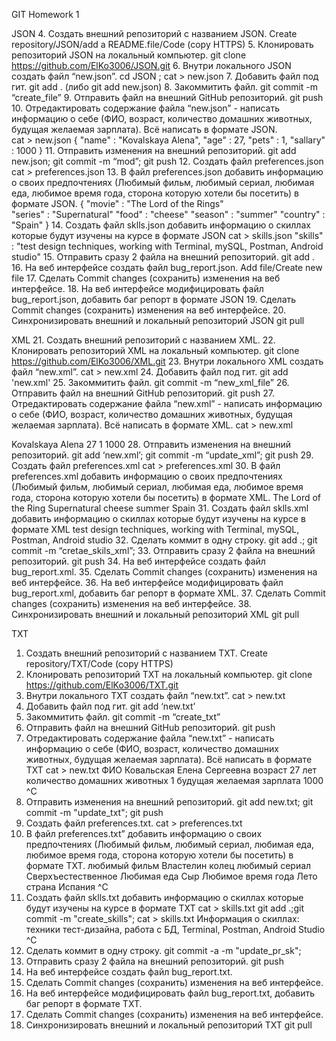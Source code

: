 GIT Homework 1

JSON
4. Создать внешний репозиторий c названием JSON. Create repository/JSON/add a README.file/Code (copy HTTPS)
5. Клонировать репозиторий JSON на локальный компьютер. git clone https://github.com/ElKo3006/JSON.git
 6. Внутри локального JSON создать файл “new.json”. cd JSON ; cat > new.json
 7. Добавить файл под гит. git add . (либо git add new.json)
 8. Закоммитить файл. 	git commit -m “create_file”
 9. Отправить файл на внешний GitHub репозиторий. git push
 10. Отредактировать содержание файла “new.json” - написать информацию о себе (ФИО, возраст, количество домашних животных, будущая желаемая зарплата). Всё написать в формате JSON. 	
cat > new.json  { "name" : "Kovalskaya Alena", "age" : 27, "pets" : 1, "sallary" : 1000 }
11. Отправить изменения на внешний репозиторий.  git add new.json; git commit -m “mod”; git push
12. Создать файл preferences.json 	cat > preferences.json
13. В файл preferences.json добавить информацию о своих предпочтениях (Любимый фильм, любимый сериал, любимая еда, любимое время года, сторона которую хотели бы посетить) в формате JSON. 	{ "movie" : "The Lord of the Rings"                    
"series" : "Supernatural" 
"food" : "cheese"
"season" : "summer"
"country" : "Spain" }
14. Создать файл sklls.json добавить информацию о скиллах которые будут изучены на курсе в формате JSON cat > skills.json  "skills" : "test design techniques, working with Terminal, mySQL, Postman, Android studio"
15. Отправить сразу 2 файла на внешний репозиторий. git add .
16. На веб интерфейсе создать файл bug_report.json. Add file/Create new file
17. Сделать Commit changes (сохранить) изменения на веб интерфейсе.
18. На веб интерфейсе модифицировать файл bug_report.json, добавить баг репорт в формате JSON
19. Сделать Commit changes (сохранить) изменения на веб интерфейсе.
20. Синхронизировать внешний и локальный репозиторий JSON git pull


XML
 21. Создать внешний репозиторий c названием XML.
 22. Клонировать репозиторий XML на локальный компьютер. git clone https://github.com/ElKo3006/XML.git
 23. Внутри локального XML создать файл “new.xml”. cat > new.xml
 24. Добавить файл под гит.	git add 'new.xml'
 25. Закоммитить файл. 	git commit -m “new_xml_file”
 26. Отправить файл на внешний GitHub репозиторий. git push
 27. Отредактировать содержание файла “new.xml” - написать информацию о себе (ФИО, возраст, количество домашних животных, будущая желаемая зарплата). Всё написать в формате XML. 
cat > new.xml 
<?xml version="1.0" encoding="UTF-8"?>                 
<info>
<name>Kovalskaya Alena</name>
<age>27</age>
<pets>1</pets>
<salary>1000</salary>
</info>
 28. Отправить изменения на внешний репозиторий. git add ‘new.xml’; git commit -m “update_xml”; git push
 29. Создать файл preferences.xml cat > preferences.xml 
 30. В файл preferences.xml добавить информацию о своих предпочтениях (Любимый фильм, любимый сериал, любимая еда, любимое время года, сторона которую хотели бы посетить) в формате XML. 
<?xml version="1.0" encoding="UTF-8"?>
<info>
<movie>The Lord of the Ring</movie>
<series>Supernatural</series>
<food>cheese</food>
<season>summer</season>
<country>Spain</country>
</info>
 31. Создать файл sklls.xml добавить информацию о скиллах которые будут изучены на курсе в формате XML
<?xml version="1.0" encoding="UTF-8"?>
<skills>test design techniques, working with Terminal, mySQL, Postman, Android studio</skills>
 32. Сделать коммит в одну строку. 	git add .; git commit -m “cretae_skils_xml”;
 33. Отправить сразу 2 файла на внешний репозиторий. 	git push
 34. На веб интерфейсе создать файл bug_report.xml.
 35. Сделать Commit changes (сохранить) изменения на веб интерфейсе.
 36. На веб интерфейсе модифицировать файл bug_report.xml, добавить баг репорт в формате XML.
 37. Сделать Commit changes (сохранить) изменения на веб интерфейсе.
 38. Синхронизировать внешний и локальный репозиторий XML	 git pull

TXT
 1. Создать внешний репозиторий c названием TXT. Create repository/TXT/Code (copy HTTPS)
 2. Клонировать репозиторий TXT на локальный компьютер.  git clone https://github.com/ElKo3006/TXT.git
 3. Внутри локального TXT создать файл “new.txt”. cat > new.txt
 4. Добавить файл под гит. git add ‘new.txt’
 5. Закоммитить файл.	git commit -m “create_txt”
 6. Отправить файл на внешний GitHub репозиторий. git push
 7. Отредактировать содержание файла “new.txt” - написать информацию о себе (ФИО, возраст, количество домашних животных, будущая желаемая зарплата). Всё написать в формате TXT cat > new.txt
ФИО Ковальская Елена Сергеевна
возраст 27 лет
количество домашних животных 1
будущая желаемая зарплата 1000
^C
 8. Отправить изменения на внешний репозиторий.	git add new.txt; git commit -m "update_txt"; git push
 9. Создать файл preferences.txt.  cat > preferences.txt
 10. В файл preferences.txt” добавить информацию о своих предпочтениях (Любимый фильм, любимый сериал, любимая еда, любимое время года, сторона которую хотели бы посетить) в формате TXT. 
любимый фильм Властелин колец
любимый сериал Сверхъестественное
Любимая еда Сыр
Любимое время года Лето
страна Испания
^C
 11. Создать файл sklls.txt добавить информацию о скиллах которые будут изучены на курсе в формате TXT cat > skills.txt 
 git add .;git commit -m "create_skills";
 cat > skills.txt 
Информация о скиллах: техники тест-дизайна, работа с БД, Terminal, Postman, Android Studio
^C
 12. Сделать коммит в одну строку.	 git commit -a -m "update_pr_sk";
 13. Отправить сразу 2 файла на внешний репозиторий. 	git push
 14. На веб интерфейсе создать файл bug_report.txt.
 15. Сделать Commit changes (сохранить) изменения на веб интерфейсе.
 16. На веб интерфейсе модифицировать файл bug_report.txt, добавить баг репорт в формате TXT.
 17. Сделать Commit changes (сохранить) изменения на веб интерфейсе.
 18. Синхронизировать внешний и локальный репозиторий TXT git pull
